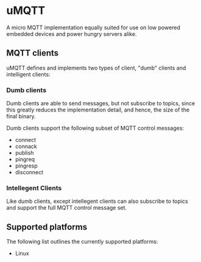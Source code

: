 # uMQTT
A micro MQTT implementation equally suited for use on low powered embedded devices and power hungry servers alike.

## MQTT clients
uMQTT defines and implements two types of client, "dumb" clients and intelligent clients:

### Dumb clients
Dumb clients are able to send messages, but not subscribe to topics, since this greatly reduces the implementation detail, and hence, the size of the final binary.

Dumb clients support the following subset of MQTT control messages:
* connect
* connack
* publish
* pingreq
* pingresp
* disconnect

### Intellegent Clients
Like dumb clients, except intellegent clients can also subscribe to topics and support the full MQTT control message set.

## Supported platforms
The following list outlines the currently supported platforms:
* Linux

